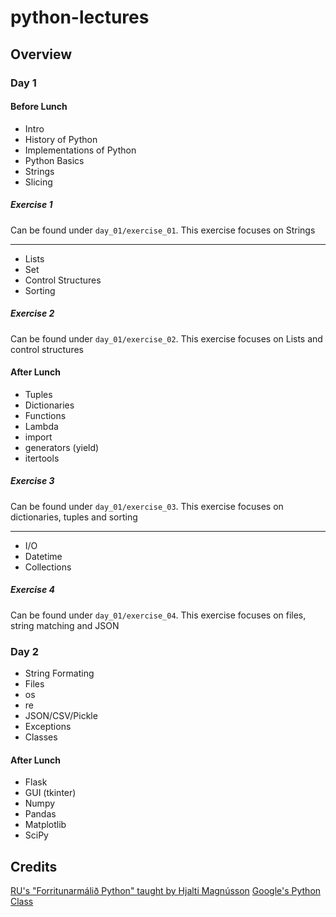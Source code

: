 # python-lectures

## Overview
### Day 1
#### Before Lunch
* Intro
* History of Python
* Implementations of Python
* Python Basics
* Strings
* Slicing
##### Exercise 1
Can be found under `day_01/exercise_01`. This exercise focuses on Strings

---
* Lists
* Set
* Control Structures
* Sorting

##### Exercise 2
Can be found under `day_01/exercise_02`. This exercise focuses on Lists and control structures

#### After Lunch
* Tuples
* Dictionaries
* Functions
* Lambda
* import
* generators (yield)
* itertools

##### Exercise 3
Can be found under `day_01/exercise_03`. This exercise focuses on dictionaries, tuples and sorting

---
* I/O
* Datetime
* Collections

##### Exercise 4
Can be found under `day_01/exercise_04`. This exercise focuses on files, string matching and JSON

### Day 2
* String Formating
* Files
* os
* re
* JSON/CSV/Pickle
* Exceptions
* Classes

#### After Lunch

* Flask
* GUI (tkinter)
* Numpy
* Pandas
* Matplotlib
* SciPy

## Credits
[RU's "Forritunarmálið Python" taught by Hjalti Magnússon](https://github.com/hjalti/python-lectures)
[Google's Python Class](https://developers.google.com/edu/python/)
